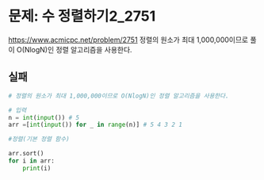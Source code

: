 # 문제: 수 정렬하기2_2751
https://www.acmicpc.net/problem/2751
정렬의 원소가 최대 1,000,000이므로 
풀이 O(NlogN)인 정렬 알고리즘을 사용한다.

## 실패
``` python
# 정렬의 원소가 최대 1,000,000이므로 O(NlogN)인 정렬 알고리즘을 사용한다.

# 입력
n = int(input()) # 5
arr =[int(input()) for _ in range(n)] # 5 4 3 2 1

#정렬(기본 정렬 함수)

arr.sort()
for i in arr:
    print(i)


```
